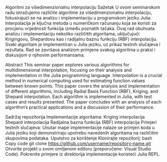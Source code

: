 Algoritmi za višedimenzionalnu interpolaciju
Sažetak
U ovom seminarskom radu istražujemo različite algoritme za višedimenzionalnu interpolaciju, fokusirajući se na analizu i implementaciju u programskom jeziku Julia. Interpolacija je ključna metoda u numeričkom računanju koja se koristi za procjenu vrijednosti funkcija između poznatih tačaka. Ovaj rad obuhvata analizu i implementaciju nekoliko različitih algoritama, uključujući Krigingovu, Shepardovu kao i radijalnu baznu funkciju (RBF) interpolaciju. Svaki algoritam je implementiran u Julia jeziku, uz prikaz testnih slučajeva i rezultata. Rad se završava analizom primjene svakog algoritma u praksi i diskusijom o njihovim performansama.

Abstract
This seminar paper explores various algorithms for multidimensional interpolation, focusing on their analysis and implementation in the Julia programming language. Interpolation is a crucial method in numerical computing used for estimating function values between known points. This paper covers the analysis and implementation of different algorithms, including Radial Basis Function (RBF), Kriging, and Shepard interpolation. Each algorithm is implemented in Julia, with test cases and results presented. The paper concludes with an analysis of each algorithm’s practical applications and a discussion of their performance.

Sadržaj repozitorija
Implementacije algoritama:
Kriging interpolacija
Shepard interpolacija
Radijalna bazna funkcija (RBF) interpolacija
Primjeri testnih slučajeva:
Unutar mape implementacije nalaze se primjeri koda u Julia jeziku koji demonstriraju upotrebu navedenih algoritama na različitim skupovima podataka.
Uputstvo za korištenje
Klonirajte repozitorij:
bash
Copy code
git clone https://github.com/username/repository-name.git  
Otvorite projekt u svom omiljenom editoru (preporučeno: Visual Studio Code).
Pokrenite primjere iz direktorija implementacije koristeći Julia REPL.
